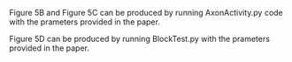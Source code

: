 Figure 5B and Figure 5C can be produced by running AxonActivity.py code with the prameters provided in the paper.

Figure 5D can be produced by running BlockTest.py with the prameters provided in the paper.
